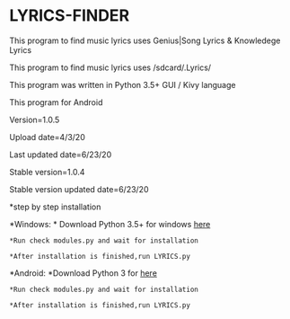 # LYRICS-FINDER

This program to find music lyrics uses Genius|Song Lyrics & Knowledege Lyrics

This program to find music lyrics uses /sdcard/.Lyrics/

This program was written in Python 3.5+ GUI / Kivy language 

This program for Android 

Version=1.0.5

Upload date=4/3/20

Last updated date=6/23/20

Stable version=1.0.4

Stable version updated date=6/23/20


*step by step installation

  *Windows:
    * Download Python 3.5+ for windows [here](https://www.python.org/downloads/release/python-353/)
    
    *Run check modules.py and wait for installation
    
    *After installation is finished,run LYRICS.py
    
  *Android:
   *Download Python 3 for [here](https://play.google.com/store/apps/details?id=ru.iiec.pydroid3&hl)
    
    *Run check modules.py and wait for installation
    
    *After installation is finished,run LYRICS.py
